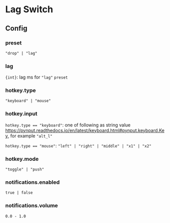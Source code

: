 # Lag Switch

## Config

### preset

`"drop" | "lag"`

### lag
`{int}`: lag ms for `"lag"` `preset`

### hotkey.type

`"keyboard" | "mouse"`

### hotkey.input

`hotkey.type == "keyboard"`: one of following as string value https://pynput.readthedocs.io/en/latest/keyboard.html#pynput.keyboard.Key, for example `"alt_l"`

`hotkey.type == "mouse"`: `"left" | "right" | "middle" | "x1" | "x2"`

### hotkey.mode

`"toggle" | "push"`

### notifications.enabled

`true | false`

### notifications.volume

`0.0 - 1.0`
